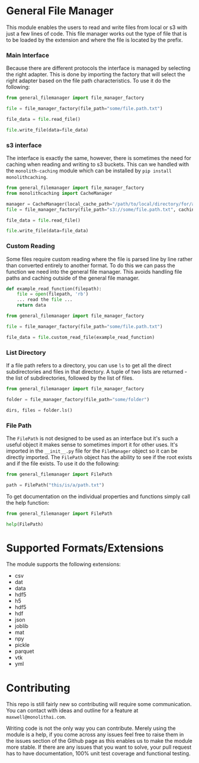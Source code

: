 # General File Manager
This module enables the users to read and write files from local or s3 with just a few 
lines of code. This file manager works out the type of file that is to be loaded by the 
extension and where the file is located by the prefix.


### Main Interface
Because there are different protocols the interface is managed by selecting the right adapter. This is 
done by importing the factory that will select the right adapter based on the file path characteristics.
To use it do the following:

```python
from general_filemanager import file_manager_factory

file = file_manager_factory(file_path="some/file.path.txt")

file_data = file.read_file()

file.write_file(data=file_data)
``` 

### s3 interface
The interface is exactly the same, however, there is sometimes the need for caching when reading and writing to 
s3 buckets. This can we handled with the ```monolith-caching``` module which can be installed
by ```pip install monolithcaching```. 

```python
from general_filemanager import file_manager_factory
from monolithcaching import CacheManager

manager = CacheManager(local_cache_path="/path/to/local/directory/for/all/caches")
file = file_manager_factory(file_path="s3://some/file.path.txt", caching=manager)

file_data = file.read_file()

file.write_file(data=file_data)
``` 

### Custom Reading
Some files require custom reading where the file is parsed line by line rather than converted entirely to another format. 
To do this we can pass the function we need into the general file manager. 
This avoids handling file paths and caching outside of the general file manager. 

```python
def example_read_function(filepath):
    file = open(filepath, 'rb')
    ... read the file ... 
    return data

from general_filemanager import file_manager_factory

file = file_manager_factory(file_path="some/file.path.txt")

file_data = file.custom_read_file(example_read_function)
```

### List Directory
If a file path refers to a directory, you can use `ls` to get all the direct subdirectories and files in that directory.
A tuple of two lists are returned - the list of subdirectories, followed by the list of files.

```python
from general_filemanager import file_manager_factory

folder = file_manager_factory(file_path="some/folder")

dirs, files = folder.ls()
```

### File Path
The ```FilePath``` is not designed to be used as an interface but it's such a useful object it makes sense
to sometimes import it for other uses. It's imported in the ```__init__.py``` file for the ```FileManager```
object so it can be directly imported. The ```FilePath``` object has the ability to see if the root exists 
and if the file exists. To use it do the following:

```python
from general_filemanager import FilePath

path = FilePath("this/is/a/path.txt")
```
To get documentation on the individual properties and functions simply call the help function:

```python
from general_filemanager import FilePath

help(FilePath)
```
 
# Supported Formats/Extensions
The module supports the following extensions:

- csv
- dat
- data
- hdf5
- h5
- hdf5
- hdf
- json
- joblib
- mat
- npy
- pickle
- parquet
- vtk
- yml

# Contributing 
This repo is still fairly new so contributing will require some communication. 
You can contact with ideas and outline for a feature at ```maxwell@monolithai.com```.

Writing code is not the only way you can contribute. Merely using the module is a help, if you come across any issues 
feel free to raise them in the issues section of the Github page as this enables us to make the module more stable.
If there are any issues that you want to solve, your pull request has to have documentation, 100% unit test coverage 
and functional testing. 